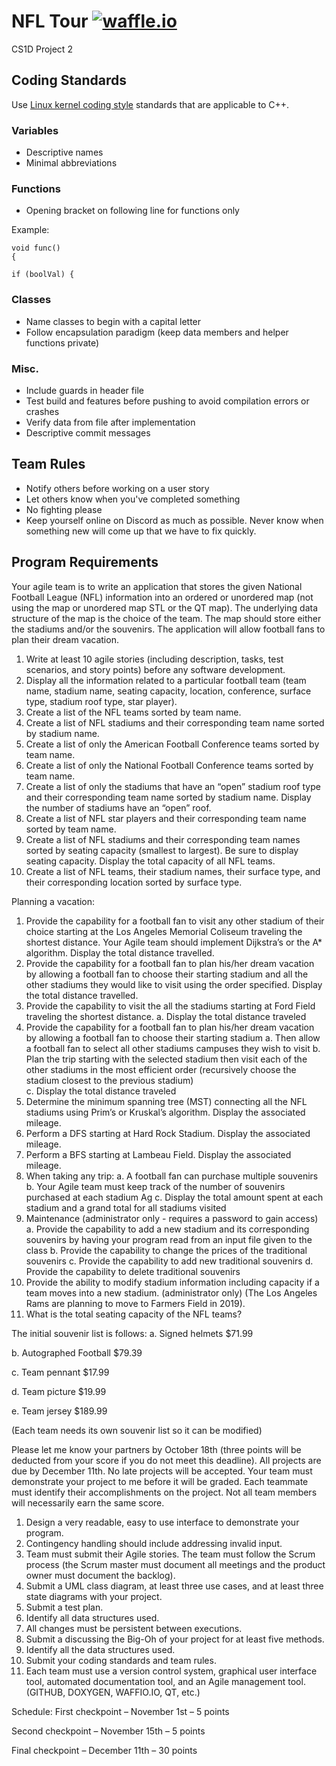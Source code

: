 # NFL Tour [![waffle.io](https://img.shields.io/badge/waffle-io-78BDF2.svg)](https://waffle.io/Jesus0342/CS1D-Project-2)
CS1D Project 2

## Coding Standards
Use [Linux kernel coding style](https://www.kernel.org/doc/html/latest/process/coding-style.html) standards that are applicable to C++.

### Variables
* Descriptive names
* Minimal abbreviations

### Functions
* Opening bracket on following line for functions only

Example:
```
void func()
{
```

```
if (boolVal) {
```

### Classes
* Name classes to begin with a capital letter
* Follow encapsulation paradigm (keep data members and helper functions private)

### Misc.
* Include guards in header file
* Test build and features before pushing to avoid compilation errors or crashes
* Verify data from file after implementation
* Descriptive commit messages

## Team Rules
* Notify others before working on a user story
* Let others know when you've completed something
* No fighting please
* Keep yourself online on Discord as much as possible. Never know when something new will come up that we have to fix quickly.

## Program Requirements

Your agile team is to write an application that stores the given National Football League (NFL) information into an ordered or unordered map (not using the map or unordered map STL or the QT map). The underlying data structure of the map is the choice of the team. The map should store either the stadiums and/or the souvenirs. The application will allow football fans to plan their dream vacation.   


1.	Write at least 10 agile stories (including description, tasks, test scenarios, and story points) before any software development.
2.	Display all the information related to a particular football team (team name, stadium name, seating capacity, location, conference, surface type, stadium roof type, star player). 
3.	Create a list of the NFL teams sorted by team name.
4.	Create a list of NFL stadiums and their corresponding team name sorted by stadium name.
5.	Create a list of only the American Football Conference teams sorted by team name.
6.	Create a list of only the National Football Conference teams sorted by team name.
7.	Create a list of only the stadiums that have an “open” stadium roof type and their corresponding team name sorted by stadium name. Display the number of stadiums have an “open” roof.
8.	Create a list of NFL star players and their corresponding team name sorted by team name.
9.	Create a list of NFL stadiums and their corresponding team names sorted by seating capacity (smallest to largest).  Be sure to display seating capacity.  Display the total capacity of all NFL teams.
10.	Create a list of NFL teams, their stadium names, their surface type, and their corresponding location sorted by surface type.

Planning a vacation:

1.	Provide the capability for a football fan to visit any other stadium of their choice starting at the Los Angeles Memorial Coliseum traveling the shortest distance.  Your Agile team should implement Dijkstra’s or the A* algorithm. Display the total distance travelled.
2.	Provide the capability for a football fan to plan his/her dream vacation by allowing a football fan to choose their starting stadium and all the other stadiums they would like to visit using the order specified.  Display the total distance travelled.
3.	Provide the capability to visit the all the stadiums starting at Ford Field traveling the shortest distance.
a.	Display the total distance traveled
4.	Provide the capability for a football fan to plan his/her dream vacation by allowing a football fan to choose their starting stadium
a.	Then allow a football fan to select all other stadiums campuses they wish to visit
b.	Plan the trip starting with the selected stadium then visit each of the other stadiums in the most efficient order (recursively choose the stadium closest to the previous stadium)    
c.	Display the total distance traveled
5.	Determine the minimum spanning tree (MST) connecting all the NFL stadiums using Prim’s or Kruskal’s algorithm. Display the associated mileage.
6.	Perform a DFS starting at Hard Rock Stadium.   Display the associated mileage.
7.	Perform a BFS starting at Lambeau Field.   Display the associated mileage.
8.	When taking any trip:
a.	A football fan can purchase multiple souvenirs  
b.	Your Agile team must keep track of the number of souvenirs purchased at each stadium Ag
c.	Display the total amount spent at each stadium and a grand total for all stadiums visited
9.	Maintenance (administrator only - requires a password to gain access)
a.	Provide the capability to add a new stadium and its corresponding souvenirs by having your program read from an input file given to the class
b.	Provide the capability to change the prices of the traditional souvenirs
c.	Provide the capability to add new traditional souvenirs
d.	Provide the capability to delete traditional souvenirs
10.	Provide the ability to modify stadium information including capacity if a team moves into a new stadium. (administrator only) (The Los Angeles Rams are planning to move to Farmers Field in 2019).
11.	What is the total seating capacity of the NFL teams?

The initial souvenir list is follows:
a.	Signed helmets		 	  $71.99

b.	Autographed Football		  $79.39

c.	Team pennant			  $17.99

d.	Team picture 			  $19.99

e.	Team jersey			$189.99

(Each team needs its own souvenir list so it can be modified)

Please let me know your partners by October 18th (three points will be deducted from your score if you do not meet this deadline). All projects are due by December 11th.   No late projects will be accepted.  Your team must demonstrate your project to me before it will be graded.   Each teammate must identify their accomplishments on the project. Not all team members will necessarily earn the same score. 
1.	Design a very readable, easy to use interface to demonstrate your program.  
2.	Contingency handling should include addressing invalid input. 
3.	Team must submit their Agile stories.  The team must follow the Scrum process (the Scrum master must document all meetings and the product owner must document the backlog).
4.	Submit a UML class diagram, at least three use cases, and at least three state diagrams with your project.
5.	Submit a test plan.
6.	Identify all data structures used.
7.	All changes must be persistent between executions. 
8.	Submit a discussing the Big-Oh of your project for at least five methods. 
9.	Identify all the data structures used. 
10.	Submit your coding standards and team rules.
11.	Each team must use a version control system, graphical user interface tool, automated documentation tool, and an Agile management tool. (GITHUB, DOXYGEN, WAFFIO.IO, QT, etc.)


Schedule:
First checkpoint – November 1st – 5 points

Second checkpoint – November 15th – 5 points

Final checkpoint – December 11th – 30 points
